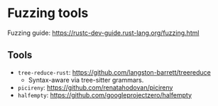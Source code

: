 # Fuzzing tools

Fuzzing guide: <https://rustc-dev-guide.rust-lang.org/fuzzing.html>

## Tools

- `tree-reduce-rust`: <https://github.com/langston-barrett/treereduce>
    - Syntax-aware via tree-sitter grammars.
- `picireny`: <https://github.com/renatahodovan/picireny>
- `halfempty`: <https://github.com/googleprojectzero/halfempty>
